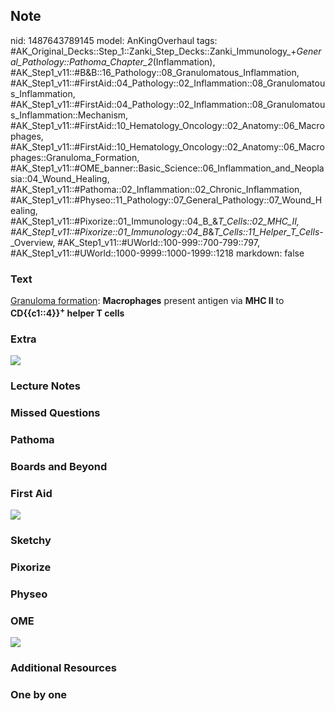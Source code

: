 ## Note
nid: 1487643789145
model: AnKingOverhaul
tags: #AK_Original_Decks::Step_1::Zanki_Step_Decks::Zanki_Immunology_+_General_Pathology::Pathoma_Chapter_2_(Inflammation), #AK_Step1_v11::#B&B::16_Pathology::08_Granulomatous_Inflammation, #AK_Step1_v11::#FirstAid::04_Pathology::02_Inflammation::08_Granulomatous_Inflammation, #AK_Step1_v11::#FirstAid::04_Pathology::02_Inflammation::08_Granulomatous_Inflammation::Mechanism, #AK_Step1_v11::#FirstAid::10_Hematology_Oncology::02_Anatomy::06_Macrophages, #AK_Step1_v11::#FirstAid::10_Hematology_Oncology::02_Anatomy::06_Macrophages::Granuloma_Formation, #AK_Step1_v11::#OME_banner::Basic_Science::06_Inflammation_and_Neoplasia::04_Wound_Healing, #AK_Step1_v11::#Pathoma::02_Inflammation::02_Chronic_Inflammation, #AK_Step1_v11::#Physeo::11_Pathology::07_General_Pathology::07_Wound_Healing, #AK_Step1_v11::#Pixorize::01_Immunology::04_B_&_T_Cells::02_MHC_II, #AK_Step1_v11::#Pixorize::01_Immunology::04_B_&_T_Cells::11_Helper_T_Cells_-_Overview, #AK_Step1_v11::#UWorld::100-999::700-799::797, #AK_Step1_v11::#UWorld::1000-9999::1000-1999::1218
markdown: false

### Text
<div>
  <u>Granuloma formation</u>: <b>Macrophages</b> present antigen
  via <b>MHC II</b> to <b>CD{{c1::4}}<sup>+</sup> helper T
  cells</b>
</div>

### Extra
<img src="Macrophage%20T%20cell%20interaction_1606536512076.png">

### Lecture Notes


### Missed Questions


### Pathoma


### Boards and Beyond


### First Aid
<img src="tmp9jcfjs.png">

### Sketchy


### Pixorize


### Physeo


### OME
<div class="ome-widget">
  <a href=
  "https://onlinemeded.org/spa/inflammation-and-neoplasia/wound-healing/acquire?ref=anki">
  <img src="_OME_AnkiFlashcards_Lesson_1.png"></a>
</div>

### Additional Resources


### One by one

